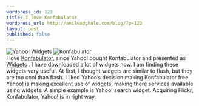 ```yaml
--- 
wordpress_id: 123
title: I love Konfabulator
wordpress_url: http://anilwadghule.com/blog/?p=123
layout: post
published: false
---
```

<img alt="Yahoo! Widgets" src="http://img95.imageshack.us/img95/6923/yahoowid4je.png" border="0" /> <img alt="Konfabulator" src="http://img95.imageshack.us/img95/2432/konfa4ms.png" border="0" /><br />I love <a href="http://www.konfabulator.com/">Konfabulator</a>, since Yahoo! bought Konfabulator and presented as <a href="http://widgets.yahoo.com/">Widgets</a> . I have downloaded a lot of widgets now. I am finding these widgets very useful. At first, I thought widgets are similar to flash, but they are too cool than flash. I liked Yahoo’s decision making Konfabulator free. Yahoo! is making excellent use of widgets, making there services available using widgets. A simple example is Yahoo! search widget. Acquiring Flickr, Konfabulator, Yahoo! is in right way.
